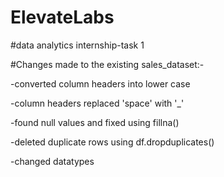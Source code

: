 # ElevateLabs
#data analytics internship-task 1

#Changes made to the existing sales_dataset:-

-converted column headers into lower case

-column headers replaced 'space' with '_'

-found null values and fixed using fillna()

-deleted duplicate rows using df.dropduplicates()

-changed datatypes
